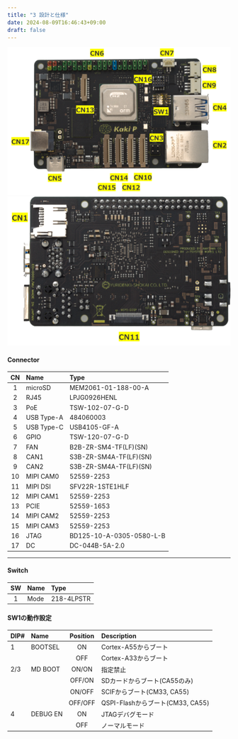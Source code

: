 ```yaml
---
title: "3 設計と仕様"
date: 2024-08-09T16:46:43+09:00
draft: false
---
```


![Kakip A-side](images/image240809_162105.png)
![Kakip B-side](images/image240809_165031.png)

#### Connector

|CN|Name|Type|
|:---:|:---|:---|
|1|microSD|MEM2061-01-188-00-A|
|2|RJ45|LPJG0926HENL|
|3|PoE|TSW-102-07-G-D|
|4|USB Type-A|484060003|
|5|USB Type-C|USB4105-GF-A|
|6|GPIO|TSW-120-07-G-D|
|7|FAN|B2B-ZR-SM4-TF(LF)(SN)|
|8|CAN1|S3B-ZR-SM4A-TF(LF)(SN)|
|9|CAN2|S3B-ZR-SM4A-TF(LF)(SN)|
|10|MIPI CAM0|52559-2253|
|11|MIPI DSI|SFV22R-1STE1HLF|
|12|MIPI CAM1|52559-2253|
|13|PCIE|52559-1653|
|14|MIPI CAM2|52559-2253|
|15|MIPI CAM3|52559-2253|
|16|JTAG|BD125-10-A-0305-0580-L-B|
|17|DC|DC-044B-5A-2.0|
***
#### Switch

|SW|Name|Type|
|:---:|:---|:---|
|1|Mode|218-4LPSTR|


#### SW1の動作設定
|DIP#|Name|Position| Description|
|:---|:---|:---:|:---|
|1|BOOTSEL|ON|Cortex-A55からブート|
|||OFF|Cortex-A33からブート|
|2/3|MD BOOT|ON/ON|指定禁止|
|||OFF/ON|SDカードからブート(CA55のみ)|
|||ON/OFF|SCIFからブート(CM33, CA55)|
|||OFF/OFF|QSPI-Flashからブート(CM33, CA55)|
|4|DEBUG EN|ON|JTAGデバグモード|
|||OFF|ノーマルモード|